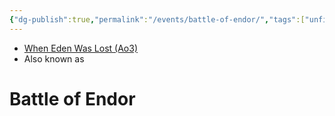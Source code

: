 ```yaml
---
{"dg-publish":true,"permalink":"/events/battle-of-endor/","tags":["unfinished","event"],"dgHomeLink":false,"noteIcon":"saber1"}
---
```


- [When Eden Was Lost (Ao3)](https://archiveofourown.org/works/19334440/chapters/45992584)
- Also known as 

# Battle of Endor
